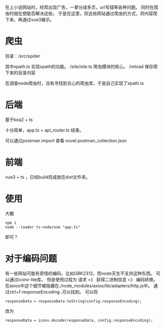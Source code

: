 在上小说网站时，经常出现广告，一章分成多页，url写错等各种问题。
同时在爬虫时就在想能否解决这些。
于是在这里，将这些网站通过爬虫的方式，将内容爬下来，再通过vue3展示。

# 爬虫

目录：/src/spider

其中xpath.ts 实现xpath的功能。
/site/site.ts 爬虫模块的核心。
/reload 保存爬下来的目录内容

在调查node爬虫时，没有寻找到合心的爬虫库，于是自己实现了xpath.ts

# 后端

基于koa2 + ts

十分简单，app.ts + api_router.ts 结束。

可以通过postman import 查看 novel.postman_collection.json

# 前端

vue3 + ts ，已经build完成放在dist文件夹。

# 使用

大概

```
npm i
node --loader ts-node/esm "app.ts"
```
即可？

# 对于编码问题

有一些网站可能有奇怪的编码，比如GBK2312。而node天生不支持这种东西。
可以通过iconv-lite库。
但是使用过程为
请求 =》 获得二进制信息 =》 编码转换。
在axios中这个细节被隐藏在./node_modules/axios/lib/adapters/http.js中。
通过ctrl+f responseEncoding ,可以找到。
可以将
```
responseData = responseData.toString(config.responseEncoding);
```
改为
```
responseData = iconv.decode(responseData, config.responseEncoding);
```